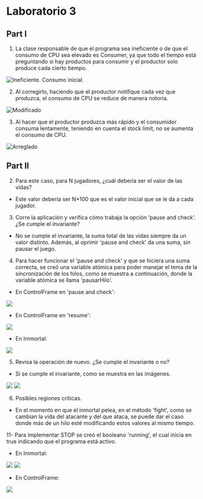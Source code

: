 # Laboratorio 3
## Part I

1. La clase responsable de que el programa sea ineficiente o de que el consumo de CPU sea elevado es Consumer, ya que todo el tiempo está preguntando si hay productos para consumir y el productor solo produce cada cierto tiempo.

![](https://raw.githubusercontent.com/Nattpalacios/ARSW-Lab3/master/Imagenes/1.PNG "Ineficiente. Consumo inicial.")

2. Al corregirlo, haciendo que el productor notifique cada vez que produzca, el consumo de CPU se reduce de manera notoria.
 
![](https://raw.githubusercontent.com/Nattpalacios/ARSW-Lab3/master/Imagenes/2.PNG "Modificado")

3. Al hacer que el productor produzca más rápido y el consumidor consuma lentamente, teniendo en cuenta el stock limit, no se aumenta el consumo de CPU.

![](https://raw.githubusercontent.com/Nattpalacios/ARSW-Lab3/master/Imagenes/3.PNG "Arreglado")

## Part II

2. Para este caso, para N jugadores, ¿cuál debería ser el valor de las vidas? 
- Este valor debería ser N*100 que es el valor inicial que se le da a cada jugador.

3. Corre la aplicación y verifica cómo trabaja la opción 'pause and check'. ¿Se cumple el invariante?
- No se cumple el invariante, la suma total de las vidas siempre da un valor distinto. Además, al oprimir 'pause and check' da una suma, sin pausar el juego.

4. Para hacer funcionar el 'pause and check' y que se hiciera una suma correcta, se creó una variable atómica para poder manejar el tema de la sincronización de los hilos, como se muestra a continuación, donde la variable atómica se llama 'pausarHilo'.

- En ControlFrame en 'pause and check':

![](https://raw.githubusercontent.com/Nattpalacios/ARSW-Lab3/master/Imagenes/4.PNG)  

- En ControlFrame en 'resume':

![](https://raw.githubusercontent.com/Nattpalacios/ARSW-Lab3/master/Imagenes/5.PNG)

- En Immortal:

![](https://raw.githubusercontent.com/Nattpalacios/ARSW-Lab3/master/Imagenes/6.PNG)

5. Revisa la operación de nuevo. ¿Se cumple el invariante o no?
- Sí se cumple el invariante, como se muestra en las imágenes.

![](https://raw.githubusercontent.com/Nattpalacios/ARSW-Lab3/master/Imagenes/7.PNG)
![](https://raw.githubusercontent.com/Nattpalacios/ARSW-Lab3/master/Imagenes/8.PNG)

6. Posibles regiones críticas. 
- En el momento en que el inmortal pelea, en el método 'fight', como se cambian la vida del atacante y del que ataca, se puede dar el caso donde más de un hilo esté modificando estos valores al mismo tiempo.

11- Para implementar STOP se creó el booleano 'running', el cual inicia en true indicando que el programa está activo.

- En Immortal:

![](https://raw.githubusercontent.com/Nattpalacios/ARSW-Lab3/master/Imagenes/9.PNG)
![](https://raw.githubusercontent.com/Nattpalacios/ARSW-Lab3/master/Imagenes/10.PNG)

- En ControlFrame:

![](https://raw.githubusercontent.com/Nattpalacios/ARSW-Lab3/master/Imagenes/11.PNG)